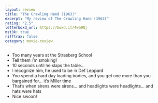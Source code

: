 ```yaml
---
layout: review
title: "The Crawling Hand (1963)"
excerpt: "My review of The Crawling Hand (1963)"
rating: "2.5"
letterboxd_url: https://boxd.it/4wa98j
mst3k: true
rifftrax: false
category: movie-review
---
```


- Too many years at the Strasberg School
- Tell them I’m smoking!
- 10 seconds until he slaps the table…
- I recognize him, he used to be in Def Leppard
- You spend a hard day loading bodies, and you get one more than you bargained for… it’s Miller time
- That’s when sirens were sirens… and headlights were headlights… and hats were hats
- Nice swoon!
